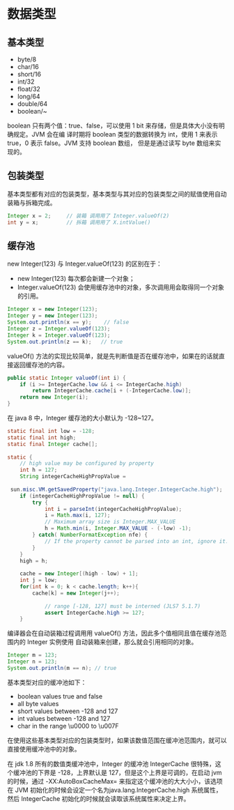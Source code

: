 # 数据类型

## 基本类型
- byte/8
- char/16
- short/16
- int/32
- float/32
- long/64
- double/64
- boolean/~

boolean 只有两个值：true、false，可以使用 1 bit 来存储，但是具体⼤小没有明确规定。JVM 会在编
译时期将 boolean 类型的数据转换为 int，使用 1 来表示 true，0 表示 false。JVM ⽀持 boolean 数组，
但是是通过读写 byte 数组来实现的。

## 包装类型 
基本类型都有对应的包装类型，基本类型与其对应的包装类型之间的赋值使⽤⾃动装箱与拆箱完成。

```java
Integer x = 2;     // 装箱 调⽤用了 Integer.valueOf(2)
int y = x;         // 拆箱 调⽤用了 X.intValue()
```
## 缓存池

new Integer(123) 与 Integer.valueOf(123) 的区别在于：  

- new Integer(123) 每次都会新建⼀个对象；
- Integer.valueOf(123) 会使用缓存池中的对象，多次调⽤用会取得同⼀个对象的引用。  

```java
Integer x = new Integer(123);
Integer y = new Integer(123);
System.out.println(x == y);    // false
Integer z = Integer.valueOf(123);
Integer k = Integer.valueOf(123);
System.out.println(z == k);   // true
```
valueOf() 方法的实现比较简单，就是先判断值是否在缓存池中，如果在的话就直接返回缓存池的内容。

```java
public static Integer valueOf(int i) {
    if (i >= IntegerCache.low && i <= IntegerCache.high)
        return IntegerCache.cache[i + (-IntegerCache.low)];
    return new Integer(i);
}
```

在 java 8 中，Integer 缓存池的⼤⼩默认为 -128~127。

```java
static final int low = -128;
static final int high;
static final Integer cache[];
 
static {
    // high value may be configured by property
    int h = 127;
    String integerCacheHighPropValue =
       
 sun.misc.VM.getSavedProperty("java.lang.Integer.IntegerCache.high");
    if (integerCacheHighPropValue != null) {
        try {
            int i = parseInt(integerCacheHighPropValue);
            i = Math.max(i, 127);
            // Maximum array size is Integer.MAX_VALUE
            h = Math.min(i, Integer.MAX_VALUE - (-low) -1);
        } catch( NumberFormatException nfe) {
            // If the property cannot be parsed into an int, ignore it.
        }
    }
    high = h;
 
    cache = new Integer[(high - low) + 1];
    int j = low;
    for(int k = 0; k < cache.length; k++){
        cache[k] = new Integer(j++);
        
            // range [-128, 127] must be interned (JLS7 5.1.7)
            assert IntegerCache.high >= 127;
    }
```

编译器会在自动装箱过程调⽤用 valueOf() ⽅法，因此多个值相同且值在缓存池范围内的 Integer 实例使用
自动装箱来创建，那么就会引⽤相同的对象。

```java
Integer m = 123;
Integer n = 123;
System.out.println(m == n); // true
```

基本类型对应的缓冲池如下：
- boolean values true and false
- all byte values
- short values between -128 and 127
- int values between -128 and 127
- char in the range \u0000 to \u007F

在使用这些基本类型对应的包装类型时，如果该数值范围在缓冲池范围内，就可以直接使用缓冲池中的对象。

在 jdk 1.8 所有的数值类缓冲池中，Integer 的缓冲池 IntegerCache 很特殊，这个缓冲池的下界是 -128，上界默认是 127，但是这个上界是可调的，在启动 jvm 的时候，通过 -XX:AutoBoxCacheMax=<size> 来指定这个缓冲池的⼤大⼩小，该选项在 JVM 初始化的时候会设定⼀个名为java.lang.IntegerCache.high 系统属性，然后 IntegerCache 初始化的时候就会读取该系统属性来决定上界。


